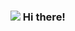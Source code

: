 ###  <img src = "https://raw.githubusercontent.com/extremecodetv/extremecodetv/master/wave.gif" style="width: 50px, height: 50px" /> Hi there!

<!--
**ViveDrave/ViveDrave** is a ✨ _special_ ✨ repository because its `README.md` (this file) appears on your GitHub profile.

Here are some ideas to get you started:

- 🔭 I’m currently working on ...
- 🌱 I’m currently learning ...
- 👯 I’m looking to collaborate on ...
- 🤔 I’m looking for help with ...
- 💬 Ask me about ...
- 📫 How to reach me: ...
- 😄 Pronouns: ...
- ⚡ Fun fact: ...
-->

